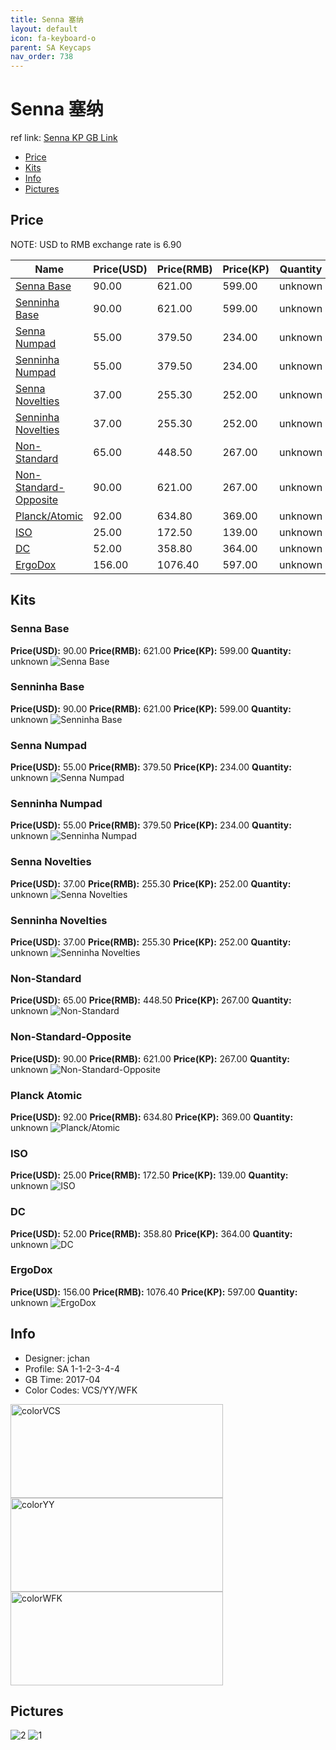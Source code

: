 ```yaml
---
title: Senna 塞纳
layout: default
icon: fa-keyboard-o
parent: SA Keycaps
nav_order: 738
---
```


# Senna 塞纳

ref link: [Senna KP GB Link](https://item.taobao.com/item.htm?spm=a1z10.3-c.w4002-16700525775.18.14942f47ivxzoi&id=549410090748)

* [Price](#price)
* [Kits](#kits)
* [Info](#info)
* [Pictures](#pictures)


## Price  
NOTE: USD to RMB exchange rate is 6.90

| Name          | Price(USD)    |  Price(RMB) |  Price(KP) | Quantity |
| ------------- | ------------- |  ---------- |  --------- | -------- |
|[Senna Base](#sennabase)|90.00|621.00|599.00|unknown|
|[Senninha Base](#senninhabase)|90.00|621.00|599.00|unknown|
|[Senna Numpad](#sennanumpad)|55.00|379.50|234.00|unknown|
|[Senninha Numpad](#senninhanumpad)|55.00|379.50|234.00|unknown|
|[Senna Novelties](#sennanovelties)|37.00|255.30|252.00|unknown|
|[Senninha Novelties](#senninhanovelties)|37.00|255.30|252.00|unknown|
|[Non-Standard](#non-standard)|65.00|448.50|267.00|unknown|
|[Non-Standard-Opposite](#non-standard-opposite)|90.00|621.00|267.00|unknown|
|[Planck/Atomic](#planckatomic)|92.00|634.80|369.00|unknown|
|[ISO](#iso)|25.00|172.50|139.00|unknown|
|[DC](#dc)|52.00|358.80|364.00|unknown|
|[ErgoDox](#ergodox)|156.00|1076.40|597.00|unknown|


## Kits
### Senna Base
**Price(USD):** 90.00    **Price(RMB):** 621.00    **Price(KP):** 599.00    **Quantity:** unknown
<img src="{{ 'assets/images/sa-keycaps/senna/kits_pics/senna-base.png' | relative_url }}" alt="Senna Base" class="image featured">

### Senninha Base
**Price(USD):** 90.00    **Price(RMB):** 621.00    **Price(KP):** 599.00    **Quantity:** unknown
<img src="{{ 'assets/images/sa-keycaps/senna/kits_pics/senninha-base.png' | relative_url }}" alt="Senninha Base" class="image featured">

### Senna Numpad
**Price(USD):** 55.00    **Price(RMB):** 379.50    **Price(KP):** 234.00    **Quantity:** unknown
<img src="{{ 'assets/images/sa-keycaps/senna/kits_pics/senna-numpad.png' | relative_url }}" alt="Senna Numpad" class="image featured">

### Senninha Numpad
**Price(USD):** 55.00    **Price(RMB):** 379.50    **Price(KP):** 234.00    **Quantity:** unknown
<img src="{{ 'assets/images/sa-keycaps/senna/kits_pics/senninha-numpad.png' | relative_url }}" alt="Senninha Numpad" class="image featured">

### Senna Novelties
**Price(USD):** 37.00    **Price(RMB):** 255.30    **Price(KP):** 252.00    **Quantity:** unknown
<img src="{{ 'assets/images/sa-keycaps/senna/kits_pics/senna-novelties.png' | relative_url }}" alt="Senna Novelties" class="image featured">

### Senninha Novelties
**Price(USD):** 37.00    **Price(RMB):** 255.30    **Price(KP):** 252.00    **Quantity:** unknown
<img src="{{ 'assets/images/sa-keycaps/senna/kits_pics/senninha-novelties.png' | relative_url }}" alt="Senninha Novelties" class="image featured">

### Non-Standard
**Price(USD):** 65.00    **Price(RMB):** 448.50    **Price(KP):** 267.00    **Quantity:** unknown
<img src="{{ 'assets/images/sa-keycaps/senna/kits_pics/non-standard.png' | relative_url }}" alt="Non-Standard" class="image featured">

### Non-Standard-Opposite
**Price(USD):** 90.00    **Price(RMB):** 621.00    **Price(KP):** 267.00    **Quantity:** unknown
<img src="{{ 'assets/images/sa-keycaps/senna/kits_pics/non-standard-opposite.png' | relative_url }}" alt="Non-Standard-Opposite" class="image featured">

### Planck Atomic
**Price(USD):** 92.00    **Price(RMB):** 634.80    **Price(KP):** 369.00    **Quantity:** unknown
<img src="{{ 'assets/images/sa-keycaps/senna/kits_pics/planck-atomic.png' | relative_url }}" alt="Planck/Atomic" class="image featured">

### ISO
**Price(USD):** 25.00    **Price(RMB):** 172.50    **Price(KP):** 139.00    **Quantity:** unknown
<img src="{{ 'assets/images/sa-keycaps/senna/kits_pics/iso.png' | relative_url }}" alt="ISO" class="image featured">

### DC
**Price(USD):** 52.00    **Price(RMB):** 358.80    **Price(KP):** 364.00    **Quantity:** unknown
<img src="{{ 'assets/images/sa-keycaps/senna/kits_pics/dc.png' | relative_url }}" alt="DC" class="image featured">

### ErgoDox
**Price(USD):** 156.00    **Price(RMB):** 1076.40    **Price(KP):** 597.00    **Quantity:** unknown
<img src="{{ 'assets/images/sa-keycaps/senna/kits_pics/ergodox.png' | relative_url }}" alt="ErgoDox" class="image featured">


## Info
* Designer: jchan
* Profile: SA 1-1-2-3-4-4
* GB Time: 2017-04
* Color Codes: VCS/YY/WFK  
<img src="{{ 'assets/images/sa-keycaps/SP_ColorCodes/abs/SP_Abs_ColorCodes_VCS.png' | relative_url }}" alt="colorVCS" height="150" width="340">
<img src="{{ 'assets/images/sa-keycaps/SP_ColorCodes/abs/SP_Abs_ColorCodes_YY.png' | relative_url }}" alt="colorYY" height="150" width="340">
<img src="{{ 'assets/images/sa-keycaps/SP_ColorCodes/abs/SP_Abs_ColorCodes_WFK.png' | relative_url }}" alt="colorWFK" height="150" width="340">


## Pictures
<img src="{{ 'assets/images/sa-keycaps/senna/rendering_pics/2.jpg' | relative_url }}" alt="2" class="image featured">
<img src="{{ 'assets/images/sa-keycaps/senna/rendering_pics/1.jpg' | relative_url }}" alt="1" class="image featured">

